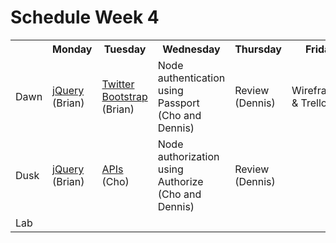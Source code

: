# Schedule Week 4

<table>
  <tr>
    <th></th>
    <th>Monday</th>
    <th>Tuesday</th>
    <th>Wednesday</th>
    <th>Thursday</th>
    <th>Friday</th>
  </tr>
  <tr>
    <td>Dawn</td>
    <td><a href="https://github.com/sf-wdi-14/notes/tree/master/lectures/week-4/_1_monday/dawn">jQuery</a> (Brian)</td>
    <td><a href="https://github.com/sf-wdi-14/notes/tree/master/lectures/week-4/_2_tuesday/dawn">Twitter Bootstrap</a> (Brian)</td>
    <td>Node authentication using Passport (Cho and Dennis)</td>
    <td>Review (Dennis)</td>
    <td>Wireframing & Trello</td>
  </tr>
  <tr>
    <td>Dusk</td>
    <td><a href="https://github.com/sf-wdi-14/notes/blob/master/lectures/week-4/_1_monday/dawn/jquery.md">jQuery</a> (Brian)</td>
    <td><a href="https://github.com/sf-wdi-14/notes/blob/master/lectures/week-4/_2_tuesday/dust/introduction-to-apis.md">APIs</a> (Cho)</td>
    <td>Node authorization using Authorize (Cho and Dennis)</td>
    <td>Review (Dennis)</td>
    <td></td>
  </tr>
  <tr>
    <td>Lab</td>
    <td></td>
    <td></td>
    <td></td>
    <td></td>
    <td></td>
  </tr>
</table>

